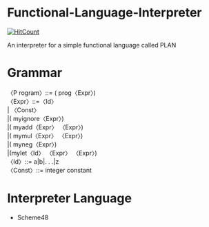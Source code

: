# Functional-Language-Interpreter
[![HitCount](http://hits.dwyl.com/Jcl9/Functional-Language-Interpreter.svg)](http://hits.dwyl.com/Jcl9/Functional-Language-Interpreter)

  An interpreter for a simple functional language called PLAN 
# Grammar
〈P rogram〉::= ( prog〈Expr〉)  
〈Expr〉::=〈Id〉  
| 〈Const〉  
|( myignore〈Expr〉)  
|( myadd〈Expr〉 〈Expr〉)  
|( mymul〈Expr〉 〈Expr〉)  
|( myneg〈Expr〉)  
|(mylet〈Id〉 〈Expr〉 〈Expr〉)  
〈Id〉::= a|b|. . .|z  
〈Const〉::= integer constant
# Interpreter Language
* Scheme48
